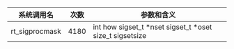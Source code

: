 | 系统调用名 | 次数 | 参数和含义 |
|------------|------|------------|
| rt_sigprocmask | 4180 | int how sigset_t *nset sigset_t *oset size_t sigsetsize |
